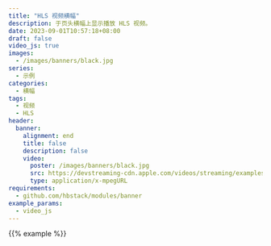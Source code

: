 ```yaml
---
title: "HLS 视频横幅"
description: 于页头横幅上显示播放 HLS 视频。
date: 2023-09-01T10:57:18+08:00
draft: false
video_js: true
images:
  - /images/banners/black.jpg
series:
  - 示例
categories:
  - 横幅
tags:
  - 视频
  - HLS
header:
  banner:
    alignment: end
    title: false
    description: false
    video:
      poster: /images/banners/black.jpg
      src: https://devstreaming-cdn.apple.com/videos/streaming/examples/adv_dv_atmos/main.m3u8
      type: application/x-mpegURL
requirements:
  - github.com/hbstack/modules/banner
example_params:
  - video_js
---
```


{{% example %}}
